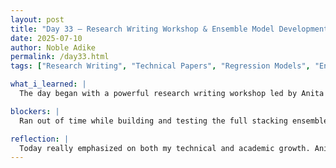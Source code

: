 ```yaml
---
layout: post
title: "Day 33 – Research Writing Workshop & Ensemble Model Development"
date: 2025-07-10
author: Noble Adike
permalink: /day33.html
tags: ["Research Writing", "Technical Papers", "Regression Models", "Ensemble Learning", "GridSearchCV", "Stacking"]

what_i_learned: |
  The day began with a powerful research writing workshop led by Anita Pandey. She covered almost everything from ethical writing practices and IEEE formatting to core elements of strong academic papers—title crafting, abstract writing, result discussion, and more. I especially appreciated the focus on passive voice for credibility and proper citation to avoid plagiarism. After lunch, I finalized the training of our gradient descent linear regression and decision tree models, both tuned using GridSearchCV. I began implementing a stacking ensemble to combine the models for improved performance. Later, our faculty mentor held a strategic check-in and outlined the roadmap for the final weeks, including tomorrow’s model presentation.

blockers: |
  Ran out of time while building and testing the full stacking ensemble. Final tweaks postponed until after tomorrow’s presentation.

reflection: |
  Today really emphasized on both my technical and academic growth. Anita’s writing seminar was brilliant. It gave me concrete guidance for framing our research contributions with clarity and professionalism. On the technical side, seeing our optimized models come together felt like a major milestone. The ensemble modeling pushed my understanding of regression pipelines and cross-validation. I look forward to sharing our progress tomorrow—and to finishing the ensemble stack soon after.
---
```

